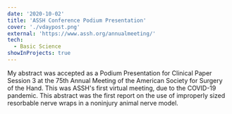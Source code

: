 ```yaml
---
date: '2020-10-02'
title: 'ASSH Conference Podium Presentation'
cover: './vdaypost.png'
external: 'https://www.assh.org/annualmeeting/'
tech:
  - Basic Science
showInProjects: true
---
```


My abstract was accepted as a Podium Presentation for Clinical Paper Session 3 at the 75th Annual Meeting of the American Society for Surgery of the Hand. This was ASSH's first virtual meeting, due to the COVID-19 pandemic. This abstract was the first report on the use of improperly sized resorbable nerve wraps in a noninjury animal nerve model.

